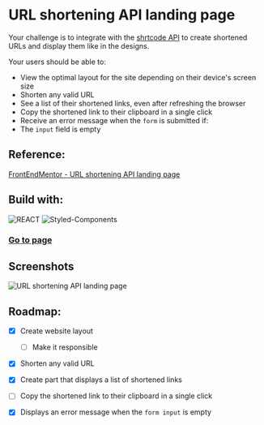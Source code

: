 


# URL shortening API landing page 

Your challenge is to integrate with the [shrtcode API](https://app.shrtco.de/) to create shortened URLs and display them like in the designs.

Your users should be able to:
-   View the optimal layout for the site depending on their device's screen size
-   Shorten any valid URL
-   See a list of their shortened links, even after refreshing the browser
-   Copy the shortened link to their clipboard in a single click
-   Receive an error message when the  `form`  is submitted if:
-   The  `input`  field is empty

## Reference:

[FrontEndMentor -  URL shortening API landing page](https://www.frontendmentor.io/challenges/url-shortening-api-landing-page-2ce3ob-G)

## Build with:

![REACT](https://img.shields.io/badge/React-20232A?style=for-the-badge&logo=react&logoColor=61DAFB)
![Styled-Components](https://img.shields.io/badge/styled--components-DB7093?style=for-the-badge&logo=styled-components&logoColor=white)

### [Go to page](urlshorteninglandingpage.netlify.app)

## Screenshots

![URL shortening API landing page](https://github.com/yuridapaz/url-shortening-landpage/assets/54784524/870ad4d8-997b-4cb6-bfca-9cebc3cd9ff1)


## Roadmap:

 - [X]  Create website layout
    - [ ] Make it responsible
 - [X]  Shorten any valid URL
 - [X]  Create part that displays a list of shortened links
 - [ ]  Copy the shortened link to their clipboard in a single click
 - [X]  Displays an error message when the `form input` is empty
 
